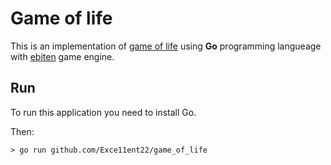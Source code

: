 # Game of life
This is an implementation of [game of life](https://en.wikipedia.org/wiki/Conway%27s_Game_of_Life) using **Go** programming langueage with [ebiten](https://ebitengine.org/) game engine.

## Run
To run this application you need to install Go.

Then:

```
> go run github.com/Exce11ent22/game_of_life
```